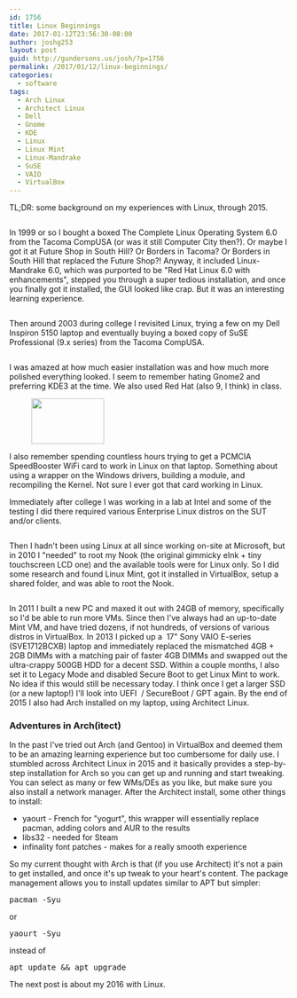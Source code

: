 ```yaml
---
id: 1756
title: Linux Beginnings
date: 2017-01-12T23:56:30-08:00
author: joshg253
layout: post
guid: http://gundersons.us/josh/?p=1756
permalink: /2017/01/12/linux-beginnings/
categories:
  - software
tags:
  - Arch Linux
  - Architect Linux
  - Dell
  - Gnome
  - KDE
  - Linux
  - Linux Mint
  - Linux-Mandrake
  - SuSE
  - VAIO
  - VirtualBox
---
```

<!-- wp:paragraph -->
<p> TL;DR: some background on my experiences with Linux, through 2015.</p>
<!-- /wp:paragraph -->

<!-- wp:image {"id":1770,"align":"center"} -->
<div class="wp-block-image"><figure class="aligncenter"><img src="http://gundersons.us/josh/wp-content/uploads/sites/2/2017/01/tclos6-257x300.jpg" alt="" class="wp-image-1770"/></figure></div>
<!-- /wp:image -->

<!-- wp:paragraph -->
<p>In 1999 or so I bought a boxed The Complete Linux Operating System 6.0 from the Tacoma CompUSA (or was it still Computer City then?). Or maybe I got it at Future Shop in South Hill? Or Borders in Tacoma? Or Borders in South Hill that replaced the Future Shop?! Anyway, it included Linux-Mandrake 6.0, which was purported to be "Red Hat Linux 6.0 with enhancements", stepped you through a super tedious installation, and once you finally got it installed, the GUI looked like crap. But it was an interesting learning experience.</p>
<!-- /wp:paragraph -->

<!-- wp:media-text {"mediaId":1962,"mediaType":"image"} -->
<div class="wp-block-media-text alignwide"><figure class="wp-block-media-text__media"><img src="https://gundersons.us/josh/wp-content/uploads/sites/2/2019/09/dell5150-1.gif" alt="" class="wp-image-1962"/></figure><div class="wp-block-media-text__content"><!-- wp:paragraph -->
<p>Then around 2003 during college I revisited Linux, trying a few on my Dell Inspiron 5150 laptop and eventually buying a boxed copy of SuSE Professional (9.x series) from the Tacoma CompUSA. </p>
<!-- /wp:paragraph --></div></div>
<!-- /wp:media-text -->

<!-- wp:media-text {"mediaPosition":"right","mediaId":1766,"mediaType":"image","mediaWidth":23} -->
<div class="wp-block-media-text alignwide has-media-on-the-right" style="grid-template-columns:auto 23%"><figure class="wp-block-media-text__media"><img src="http://gundersons.us/josh/wp-content/uploads/sites/2/2017/01/3899900650.03.LZZZZZZZ-241x300.jpg" alt="" class="wp-image-1766"/></figure><div class="wp-block-media-text__content"><!-- wp:paragraph -->
<p>I was amazed at how much easier installation was and how much more  polished everything looked. I seem to remember hating Gnome2 and  preferring KDE3 at the time. We also used Red Hat (also 9, I think) in  class. </p>
<!-- /wp:paragraph --></div></div>
<!-- /wp:media-text -->

<!-- wp:image {"id":1767,"align":"left","width":131,"height":82} -->
<div class="wp-block-image"><figure class="alignleft is-resized"><img src="http://gundersons.us/josh/wp-content/uploads/sites/2/2017/01/linksys-carte-pcmcia-wpc54gs-e1484287525757-300x187.jpg" alt="" class="wp-image-1767" width="131" height="82"/></figure></div>
<!-- /wp:image -->

<!-- wp:paragraph -->
<p>I also remember spending countless hours trying to get a PCMCIA SpeedBooster WiFi card to work in Linux on that laptop. Something about using a wrapper on the Windows drivers, building a module, and recompiling the Kernel. Not sure I ever got that card working in Linux.</p>
<!-- /wp:paragraph -->

<!-- wp:paragraph -->
<p>Immediately after college I was working in a lab at Intel and some of  the testing I did there required various Enterprise Linux distros on the  SUT and/or clients. </p>
<!-- /wp:paragraph -->

<!-- wp:media-text {"mediaId":1768,"mediaType":"image","mediaWidth":16} -->
<div class="wp-block-media-text alignwide" style="grid-template-columns:16% auto"><figure class="wp-block-media-text__media"><img src="http://gundersons.us/josh/wp-content/uploads/sites/2/2017/01/nook-s7g-800-e1484287607438-198x300.jpg" alt="" class="wp-image-1768"/></figure><div class="wp-block-media-text__content"><!-- wp:paragraph -->
<p>
Then I hadn't been using Linux at all since working on-site at 
Microsoft, but in 2010 I "needed" to root my Nook (the original gimmicky
 eInk + tiny touchscreen LCD one) and the available tools were for Linux
 only. So I did some research and found Linux Mint, got it installed in 
VirtualBox, setup a shared folder, and was able to root the Nook.

</p>
<!-- /wp:paragraph --></div></div>
<!-- /wp:media-text -->

<!-- wp:image {"id":1964,"align":"right"} -->
<div class="wp-block-image"><figure class="alignright"><img src="http://gundersons.us/josh/wp-content/uploads/sites/2/2019/09/1423936087_1208205534_o-e1569165405290-300x225.jpg" alt="" class="wp-image-1964"/></figure></div>
<!-- /wp:image -->

<!-- wp:paragraph -->
<p>In 2011 I built a new PC and maxed it out with 24GB of memory, specifically so I'd be able to run more VMs. Since then I've always had an up-to-date Mint VM, and have tried dozens, if not hundreds, of versions of various distros in VirtualBox. In 2013 I picked up a&nbsp; 17" Sony VAIO E-series (SVE1712BCXB) laptop and immediately replaced the mismatched 4GB + 2GB DIMMs with a matching pair of faster 4GB DIMMs and swapped out the ultra-crappy 500GB HDD for a decent SSD. Within a couple months, I also set it to Legacy Mode and disabled Secure Boot to get Linux Mint to work. No idea if this would still be necessary today. I think once I get a larger SSD (or a new laptop!) I'll look into UEFI&nbsp; / SecureBoot / GPT again. By the end of 2015 I also had Arch installed on my laptop, using Architect Linux.</p>
<!-- /wp:paragraph -->

<!-- wp:heading {"level":3} -->
<h3>Adventures in Arch(itect)</h3>
<!-- /wp:heading -->

<!-- wp:paragraph -->
<p>In the past I've tried out Arch (and Gentoo) in VirtualBox and deemed them to be an amazing learning experience but too cumbersome for daily use. I stumbled across Architect Linux in 2015 and it basically provides a step-by-step installation for Arch so you can get up and running and start tweaking. You can select as many or few WMs/DEs as you like, but make sure you also install a network manager. After the Architect install, some other things to install:</p>
<!-- /wp:paragraph -->

<!-- wp:list -->
<ul><li>yaourt - French for "yogurt", this wrapper will essentially replace pacman, adding colors and AUR to the results</li><li>libs32 - needed for Steam</li><li>infinality font patches - makes for a really smooth experience</li></ul>
<!-- /wp:list -->

<!-- wp:paragraph -->
<p>So my current thought with Arch is that (if you use Architect) it's not a pain to get installed, and once it's up tweak to your heart's content. The package management allows you to install updates similar to APT but simpler:</p>
<!-- /wp:paragraph -->

<!-- wp:preformatted -->
<pre class="wp-block-preformatted">pacman -Syu</pre>
<!-- /wp:preformatted -->

<!-- wp:paragraph -->
<p>or</p>
<!-- /wp:paragraph -->

<!-- wp:preformatted -->
<pre class="wp-block-preformatted">yaourt -Syu</pre>
<!-- /wp:preformatted -->

<!-- wp:paragraph -->
<p>instead of</p>
<!-- /wp:paragraph -->

<!-- wp:preformatted -->
<pre class="wp-block-preformatted">apt update &amp;&amp; apt upgrade</pre>
<!-- /wp:preformatted -->

<!-- wp:paragraph -->
<p>The next post is about my 2016 with Linux. <span style="border-radius: 2px; text-indent: 20px; width: auto; padding: 0px 4px 0px 0px; text-align: center; font: bold 11px/20px 'Helvetica Neue',Helvetica,sans-serif; color: #ffffff; background: #bd081c no-repeat scroll 3px 50% / 14px 14px; position: absolute; opacity: 1; z-index: 8675309; display: none; cursor: pointer;">Save</span> <span style="border-radius: 2px; text-indent: 20px; width: auto; padding: 0px 4px 0px 0px; text-align: center; font: bold 11px/20px 'Helvetica Neue',Helvetica,sans-serif; color: #ffffff; background: #bd081c  no-repeat scroll 3px 50% / 14px 14px; position: absolute; opacity: 1; z-index: 8675309; display: none; cursor: pointer;">Save</span></p>
<!-- /wp:paragraph -->

<!-- wp:paragraph -->
<p></p>
<!-- /wp:paragraph -->
